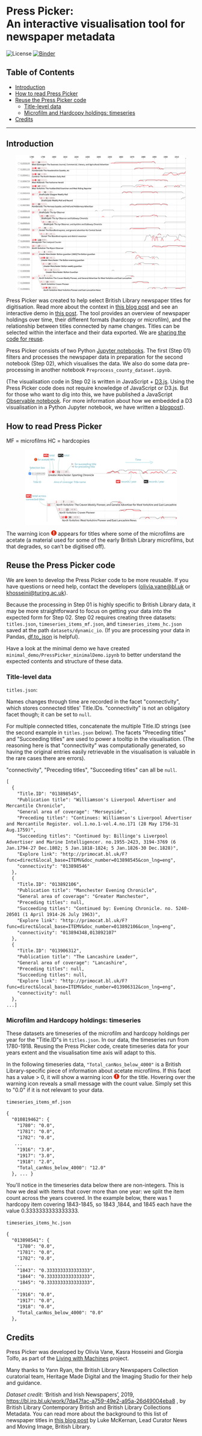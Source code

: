 # Press Picker:<br />An interactive visualisation tool for newspaper metadata

![License](https://img.shields.io/badge/License-MIT-yellow)
[![Binder](https://mybinder.org/badge_logo.svg)](https://mybinder.org/v2/gh/Living-with-machines/PressPicker_public/HEAD)

## Table of Contents

- [Introduction](#introduction)
- [How to read Press Picker](#how-to-read-press-picker)
- [Reuse the Press Picker code](#reuse-the-press-picker-code)
    - [Title-level data](#title-level-data)
    - [Microfilm and Hardcopy holdings: timeseries](#microfilm-and-hardcopy-holdings-timeseries)
- [Credits](#credits)

---

## Introduction

<p align="center">
    <img src="images/PressPicker.png" alt="PressPicker image" width="90%" align="center">
</p>
         
Press Picker was created to help select British Library newspaper titles for digitisation. Read more about the context in [this blog post](https://livingwithmachines.ac.uk/press-picker-visualising-formats-and-title-name-changes-in-the-british-librarys-newspaper-holdings/) and see an interactive demo in [this post](https://livingwithmachines.ac.uk/press-picker-code-published/). The tool provides an overview of newspaper holdings over time, their different formats (hardcopy or microfilm), and the relationship between titles connected by name changes. Titles can be selected within the interface and their data exported. We are [sharing the code for reuse](https://livingwithmachines.ac.uk/press-picker-code-published/). 
 
 Press Picker consists of two Python [Jupyter notebooks](https://jupyter.org/). The first (Step 01) filters and processes the newspaper data in preparation for the second notebook (Step 02), which visualises the data. We also do some data pre-processing in another notebook `Preprocess_county_dataset.ipynb`. 
 
 (The visualisation code in Step 02 is written in JavaScript + [D3.js](https://d3js.org/). Using the Press Picker code does not require knowledge of JavaScript or D3.js. But for those who want to dig into this, we have published a JavaScript [Observable notebook](https://observablehq.com/@oliviafvane/branching-sparklines-line-graphs). For more information about how we embedded a D3 visualisation in a Python Jupyter notebook, we have written a [blogpost](https://livingwithmachines.ac.uk/d3-javascript-visualisation-in-a-python-jupyter-notebook/)). 
 
## How to read Press Picker

MF = microfilms
HC = hardcopies 

<p align="center">
    <img src="images/PressPicker_key.png" alt="PressPicker key 1" width="80%" align="center">
    <img src="images/PressPicker_key2.png" alt="PressPicker key 2" width="80%" align="center">
</p>

The warning icon ![warning icon image](images/warning-16_small.png) appears for titles where some of the microfilms are acetate (a material used for some of the early British Library microfilms, but that degrades, so can’t be digitised off). 

## Reuse the Press Picker code

We are keen to develop the Press Picker code to be more reusable. If you have questions or need help, contact the developers (olivia.vane@bl.uk or khosseini@turing.ac.uk).

Because the processing in Step 01 is highly specific to British Library data, it may be more straightforward to focus on getting your data into the expected form for Step 02. Step 02 requires creating three datasets: `titles.json`, `timeseries_items_mf.json`, and `timeseries_items_hc.json` saved at the path `datasets/dynamic_io`. (If you are processing your data in Pandas, [df.to_json](https://pandas.pydata.org/pandas-docs/stable/reference/api/pandas.DataFrame.to_json.html) is helpful).

Have a look at the minimal demo we have created `minimal_demo/PressPicker_minimalDemo.ipynb` to better understand the expected contents and structure of these data.

### Title-level data

`titles.json`:
 
 Names changes through time are recorded in the facet "connectivity", which stores connected titles' Title.IDs. "connectivity" is not an obligatory facet though; it can be set to `null`. 
 
 For multiple connected titles, concatenate the multiple Title.ID strings (see the second example in `titles.json` below). The facets "Preceding titles" and "Succeeding titles" are used to power a tooltip in the visualisation. (The reasoning here is that "connectivity" was computationally generated, so having the original entries easily retrievable in the visualisation is valuable in the rare cases there are errors). 
 
 "connectivity", "Preceding titles", "Succeeding titles" can all be `null`.  
```
[
  {
    "Title.ID": "013898545",
    "Publication title": "Williamson's Liverpool Advertiser and Mercantile Chronicle",
    "General area of coverage": "Merseyside", 
    "Preceding titles": "Continues: Williamson's Liverpool Advertiser and Mercantile Register. vol.1.no.1-vol.4.no.171 (28 May 1756-31 Aug.1759)",
    "Succeeding titles": "Continued by: Billinge's Liverpool Advertiser and Marine Intelligencer. no.1955-2423, 3194-3769 (6 Jan.1794-27 Dec.1802; 5 Jan.1818-1824; 5 Jan.1826-30 Dec.1828)",
    "Explore link": "http://primocat.bl.uk/F?func=direct&local_base=ITEMV&doc_number=013898545&con_lng=eng",
    "connectivity": "013898546" 
  },
  {
    "Title.ID": "013892106",
    "Publication title": "Manchester Evening Chronicle",
    "General area of coverage": "Greater Manchester",
    "Preceding titles": null,
    "Succeeding titles": "Continued by: Evening Chronicle. no. 5240-20501 (1 April 1914-26 July 1963)",
    "Explore link": "http://primocat.bl.uk/F?func=direct&local_base=ITEMV&doc_number=013892106&con_lng=eng",
    "connectivity": "013894348,013892107"
  },
  { 
    "Title.ID": "013906312",
    "Publication title": "The Lancashire Leader",
    "General area of coverage": "Lancashire",
    "Preceding titles": null,
    "Succeeding titles": null,
    "Explore link": "http://primocat.bl.uk/F?func=direct&local_base=ITEMV&doc_number=013906312&con_lng=eng",
    "connectivity": null
  },
...]
  ```
  
### Microfilm and Hardcopy holdings: timeseries
These datasets are timeseries of the microfilm and hardcopy holdings per year for the "Title.ID"s in `titles.json`. In our data, the timeseries run from 1780-1918. Reusing the Press Picker code, create timeseries data for your years extent and the visualisation time axis will adapt to this.

In the following timeseries data, `"Total_canNos_below_4000"` is a British Library-specific piece of information about acetate microfilms. If this facet has a value > 0, it will show a warning icon ![warning icon image](images/warning-16_small.png) for the title. Hovering over the warning icon reveals a small message with the count value. Simply set this to "0.0" if it is not relevant to your data.   

`timeseries_items_mf.json`

```
{
  "010819462": {
    "1780": "0.0",
    "1781": "0.0",
    "1782": "0.0",
   ...
    "1916": "3.0",
    "1917": "3.0",
    "1918": "2.0",
    "Total_canNos_below_4000": "12.0"
  }, ... }
```
You'll notice in the timeseries data below there are non-integers. This is how we deal with items that cover more than one year: we split the item count across the years covered. In the example below, there was 1 hardcopy item covering  1843-1845, so 1843 ,1844, and 1845 each have the value 0.3333333333333333.  

`timeseries_items_hc.json`
```
{
  "013898541": {
    "1780": "0.0",
    "1781": "0.0",
    "1782": "0.0",
   ...
    "1843": "0.3333333333333333",
    "1844": "0.3333333333333333",
    "1845": "0.3333333333333333",
  ...
    "1916": "0.0",
    "1917": "0.0",
    "1918": "0.0",
    "Total_canNos_below_4000": "0.0"
  },
```

## Credits

Press Picker was developed by Olivia Vane, Kasra Hosseini and Giorgia Tolfo, as part of the [Living with Machines](https://livingwithmachines.ac.uk/) project.

Many thanks to Yann Ryan, the British Library Newspapers Collection curatorial team, Heritage Made Digital and the Imaging Studio for their help and guidance.

*Dataset credit*: ‘British and Irish Newspapers’, 2019, https://bl.iro.bl.uk/work/7da47fac-a759-49e2-a95a-26d49004eba8 , by British Library Contemporary British and British Library Collections Metadata. You can read more about the background to this list of newspaper titles in [this blog post](https://lukemckernan.com/2021/01/27/the-sorting-of-lists/) by Luke McKernan, Lead Curator News and Moving Image, British Library.

